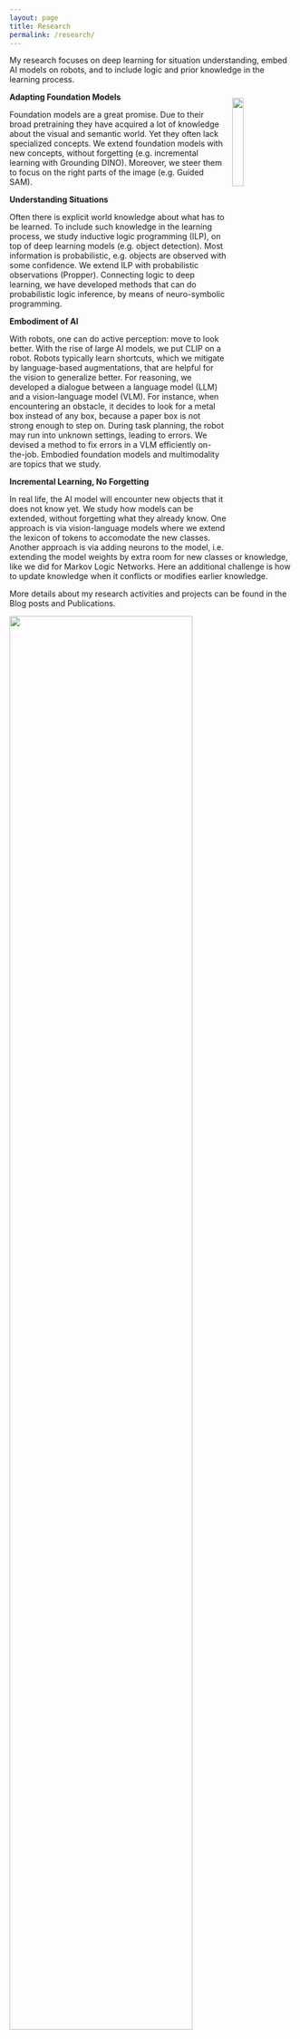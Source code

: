 ```yaml
---
layout: page
title: Research
permalink: /research/
---
```


My research focuses on deep learning for situation understanding, embed AI models on robots, and to include logic and prior knowledge in the learning process.

<img style="padding: 2%; float: right;" src="https://gertjanburghouts.github.io/pictures/presenting.jpg" width="20%">

**Adapting Foundation Models**

Foundation models are a great promise. Due to their broad pretraining they have acquired a lot of knowledge about the visual and semantic world. Yet they often lack specialized concepts. We extend foundation models with new concepts, without forgetting (e.g. incremental learning with Grounding DINO). Moreover, we steer them to focus on the right parts of the image (e.g. Guided SAM).

**Understanding Situations**

Often there is explicit world knowledge about what has to be learned. To include such knowledge in the learning process, we study inductive logic programming (ILP), on top of deep learning models (e.g. object detection). Most information is probabilistic, e.g. objects are observed with some confidence. We extend ILP with probabilistic observations (Propper). Connecting logic to deep learning, we have developed methods that can do probabilistic logic inference, by means of neuro-symbolic programming. 

**Embodiment of AI**

With robots, one can do active perception: move to look better. With the rise of large AI models, we put CLIP on a robot. Robots typically learn shortcuts, which we mitigate by language-based augmentations, that are helpful for the vision to generalize better. For reasoning, we developed a dialogue between a language model (LLM) and a vision-language model (VLM). For instance, when encountering an obstacle, it decides to look for a metal box instead of any box, because a paper box is not strong enough to step on. During task planning, the robot may run into unknown settings, leading to errors. We devised a method to fix errors in a VLM efficiently on-the-job. Embodied foundation models and multimodality are topics that we study.

**Incremental Learning, No Forgetting**

In real life, the AI model will encounter new objects that it does not know yet. We study how models can be extended, without forgetting what they already know. One approach is via vision-language models where we extend the lexicon of tokens to accomodate the new classes. Another approach is via adding neurons to the model, i.e. extending the model weights by extra room for new classes or knowledge, like we did for Markov Logic Networks. Here an additional challenge is how to update knowledge when it conflicts or modifies earlier knowledge. 

More details about my research activities and projects can be found in the Blog posts and Publications.

<img src="https://gertjanburghouts.github.io/pictures/college_cv_uva.jpg" width="80%">
